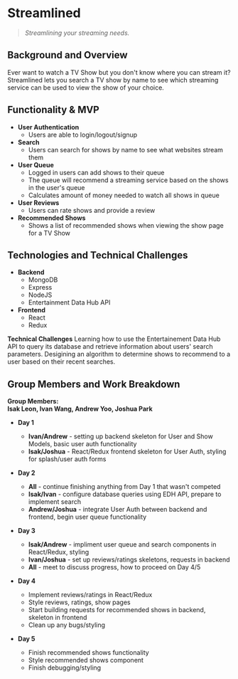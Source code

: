 # Streamlined
> *Streamlining your streaming needs.*

## Background and Overview  
Ever want to watch a TV Show but you don't know where you can stream it? Streamlined lets you search a TV show by name to see which streaming service can be used to view the show of your choice.
  
## Functionality & MVP  
 * **User Authentication**
   * Users are able to login/logout/signup
 * **Search**
   * Users can search for shows by name to see what websites stream them
 * **User Queue**
   * Logged in users can add shows to their queue
   * The queue will recommend a streaming service based on the shows in the user's queue
   * Calculates amount of money needed to watch all shows in queue
 * **User Reviews**
   * Users can rate shows and provide a review
 * **Recommended Shows**
   * Shows a list of recommended shows when viewing the show page for a TV Show
  
## Technologies and Technical Challenges  
 * **Backend**
    * MongoDB
    * Express
    * NodeJS
    * Entertainment Data Hub API
 * **Frontend**
    * React
    * Redux
   
**Technical Challenges**
Learning how to use the Entertainement Data Hub API to query its database and retrieve information about users' search parameters. Desigining an algorithm to determine shows to recommend to a user based on their recent searches.
  
## Group Members and Work Breakdown
  
**Group Members:**  
**Isak Leon, Ivan Wang, Andrew Yoo, Joshua Park**
  
* **Day 1**
  * **Ivan/Andrew** - setting up backend skeleton for User and Show Models, basic user auth functionality
  * **Isak/Joshua** - React/Redux frontend skeleton for User Auth, styling for splash/user auth forms
   
* **Day 2**
  * **All** - continue finishing anything from Day 1 that wasn't competed
  * **Isak/Ivan** - configure database queries using EDH API, prepare to implement search
  * **Andrew/Joshua** - integrate User Auth between backend and frontend, begin user queue functionality
  
* **Day 3**
  * **Isak/Andrew** - impliment user queue and search components in React/Redux, styling
  * **Ivan/Joshua** - set up reviews/ratings skeletons, requests in backend
  * **All** - meet to discuss progress, how to proceed on Day 4/5
   
* **Day 4**
  * Implement reviews/ratings in React/Redux
  * Style reviews, ratings, show pages
  * Start building requests for recommended shows in backend, skeleton in frontend
  * Clean up any bugs/styling
  
* **Day 5**
  * Finish recommended shows functionality
  * Style recommended shows component
  * Finish debugging/styling

